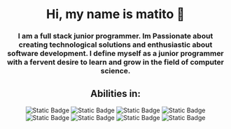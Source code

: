 <div align="center"> 
<h1 align="center"> Hi, my name is matito 👋</h1>
<h3 align="center"> I am a full stack junior programmer. Im Passionate about creating technological solutions and enthusiastic about software development. I define myself as a junior programmer with a fervent desire to learn and grow in the field of computer science.</h2>
<h2>Abilities in:</h2>
  

<img alt="Static Badge" src="https://img.shields.io/badge/HTML-blue">
<img alt="Static Badge" src="https://img.shields.io/badge/CSS-blue">
<img alt="Static Badge" src="https://img.shields.io/badge/c++-green">
<img alt="Static Badge" src="https://img.shields.io/badge/PHP-purple">
<img alt="Static Badge" src="https://img.shields.io/badge/MySQL-purple">
<img alt="Static Badge" src="https://img.shields.io/badge/Testing-red">
<img alt="Static Badge" src="https://img.shields.io/badge/JavaScript-orange">
<img alt="Static Badge" src="https://img.shields.io/badge/Java-orange">
</div>

